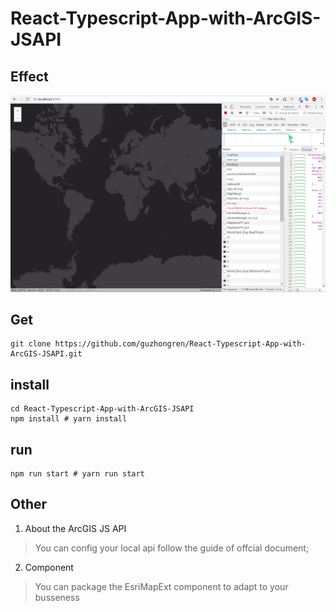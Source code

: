 # React-Typescript-App-with-ArcGIS-JSAPI
## Effect
![effect of project](./img/EsirMap.png)
## Get
```shell
git clone https://github.com/guzhongren/React-Typescript-App-with-ArcGIS-JSAPI.git
```
## install
```shell
cd React-Typescript-App-with-ArcGIS-JSAPI
npm install # yarn install
```
## run
```shell
npm run start # yarn run start
```

## Other
1. About the ArcGIS JS API
  > You can config your local api follow the guide of offcial document;
2. Component
  > You can package the EsriMapExt component to adapt to your busseness
